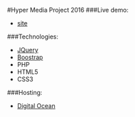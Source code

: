 #Hyper Media Project 2016
###Live demo:
- [site](http://hyp-telecom.ml/pages/home.php)

###Technologies:
+ [JQuery](https://jquery.com/)
+ [Boostrap](http://getbootstrap.com/)
+ PHP
+ HTML5 
+ CSS3

###Hosting:
+ [Digital Ocean](https://www.digitalocean.com/)



